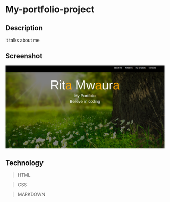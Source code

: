 # My-portfolio-project

## Description
it talks about me

## Screenshot
<img src="https://github.com/Ritamwaura/my-portfolio-project/blob/master/shot.png?raw=true"   width="1000">

## Technology

> HTML

>CSS

>MARKDOWN
